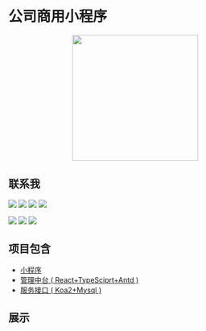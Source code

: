 # 公司商用小程序
<div align=center><img align="center" src="https://i.loli.net/2020/12/30/u4BcfRjk8q2DTFz.jpg" width="250px"/></div>

## 联系我
[![](https://img.shields.io/badge/Wechat--informational?style=social&logo=wechat)](https://i.loli.net/2020/09/19/jHmZskwtUTF9oOh.png)
[![](https://img.shields.io/badge/Github--informational?style=social&logo=github)](https://github.com/Voyzz)
[![](https://img.shields.io/badge/Gmail--informational?style=social&logo=gmail)](voyzshen@gmail.com)
[![](https://img.shields.io/badge/Blog--informational?style=social&logo=micro.blog)](http://blog.voyz.vip/)

![](https://img.shields.io/github/last-commit/Voyzz/Fruit-store-mp?style=for-the-badge)
![](https://img.shields.io/npm/l/react-native-swiper-hooks?style=for-the-badge)
![](https://img.shields.io/github/languages/top/Voyzz/Fruit-store-mp?style=for-the-badge)

## 项目包含
- [小程序](https://github.com/Voyzz/MyCompany-miniProgram)
- [管理中台 ( React+TypeSciprt+Antd )](https://github.com/Voyzz/react-compony-mp-management)
- [服务接口 ( Koa2+Mysql )](https://github.com/Voyzz/koa-micro-service)

## 展示
